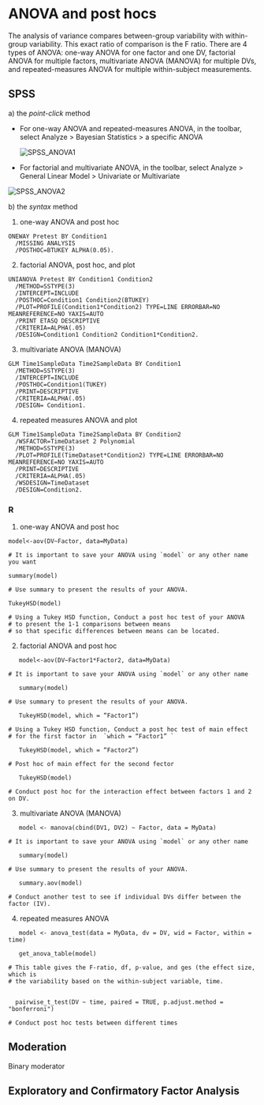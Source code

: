 # ANOVA and post hocs

The analysis of variance compares between-group variability with within-group variability. This exact ratio of comparison is the F ratio. There are 4 types of ANOVA: one-way ANOVA for one factor and one DV, factorial ANOVA for multiple factors, multivariate ANOVA (MANOVA) for multiple DVs, and repeated-measures ANOVA for multiple within-subject measurements.


## SPSS
a) the *point-click* method

- For one-way ANOVA and repeated-measures ANOVA, in the toolbar, select Analyze > Bayesian Statistics > a specific ANOVA
  
  ![SPSS_ANOVA1](https://github.com/petrayang2002/InterStatHub/assets/155834271/323aadab-f63f-4324-a05b-bd25a8f3ac9a)

  
- For factorial and multivariate ANOVA, in the toolbar, select Analyze > General Linear Model > Univariate or Multivariate
  
![SPSS_ANOVA2](https://github.com/petrayang2002/InterStatHub/assets/155834271/5b7f88b3-f906-491e-b2cb-9bdcfff7aa49)



b) the *syntax* method

1. one-way ANOVA and post hoc
```
ONEWAY Pretest BY Condition1
  /MISSING ANALYSIS
  /POSTHOC=BTUKEY ALPHA(0.05).
```

2. factorial ANOVA, post hoc, and plot
```
UNIANOVA Pretest BY Condition1 Condition2
  /METHOD=SSTYPE(3)
  /INTERCEPT=INCLUDE
  /POSTHOC=Condition1 Condition2(BTUKEY) 
  /PLOT=PROFILE(Condition1*Condition2) TYPE=LINE ERRORBAR=NO MEANREFERENCE=NO YAXIS=AUTO
  /PRINT ETASQ DESCRIPTIVE
  /CRITERIA=ALPHA(.05)
  /DESIGN=Condition1 Condition2 Condition1*Condition2.
```

3. multivariate ANOVA (MANOVA)
```
GLM Time1SampleData Time2SampleData BY Condition1
  /METHOD=SSTYPE(3)
  /INTERCEPT=INCLUDE
  /POSTHOC=Condition1(TUKEY) 
  /PRINT=DESCRIPTIVE
  /CRITERIA=ALPHA(.05)
  /DESIGN= Condition1.
```

4. repeated measures ANOVA and plot
```
GLM Time1SampleData Time2SampleData BY Condition2
  /WSFACTOR=TimeDataset 2 Polynomial 
  /METHOD=SSTYPE(3)
  /PLOT=PROFILE(TimeDataset*Condition2) TYPE=LINE ERRORBAR=NO MEANREFERENCE=NO YAXIS=AUTO
  /PRINT=DESCRIPTIVE 
  /CRITERIA=ALPHA(.05)
  /WSDESIGN=TimeDataset 
  /DESIGN=Condition2.
```


### R

1. one-way ANOVA and post hoc
```
model<-aov(DV~Factor, data=MyData)

# It is important to save your ANOVA using `model` or any other name you want

summary(model)

# Use summary to present the results of your ANOVA.

TukeyHSD(model)

# Using a Tukey HSD function, Conduct a post hoc test of your ANOVA
# to present the 1-1 comparisons between means
# so that specific differences between means can be located.
```


2. factorial ANOVA and post hoc
```
   model<-aov(DV~Factor1*Factor2, data=MyData)

# It is important to save your ANOVA using `model` or any other name

   summary(model)

# Use summary to present the results of your ANOVA.

   TukeyHSD(model, which = “Factor1”)

# Using a Tukey HSD function, Conduct a post hoc test of main effect
# for the first factor in  `which = “Factor1” `

   TukeyHSD(model, which = “Factor2”)

# Post hoc of main effect for the second fector

   TukeyHSD(model)

# Conduct post hoc for the interaction effect between factors 1 and 2 on DV.
```



3. multivariate ANOVA (MANOVA)
```
   model <- manova(cbind(DV1, DV2) ~ Factor, data = MyData)

# It is important to save your ANOVA using `model` or any other name

   summary(model)

# Use summary to present the results of your ANOVA.

   summary.aov(model)

# Conduct another test to see if individual DVs differ between the factor (IV).
```


4. repeated measures ANOVA
``` 
   model <- anova_test(data = MyData, dv = DV, wid = Factor, within = time)

   get_anova_table(model)

# This table gives the F-ratio, df, p-value, and ges (the effect size, which is
# the variability based on the within-subject variable, time.

  
  pairwise_t_test(DV ~ time, paired = TRUE, p.adjust.method = "bonferroni")

# Conduct post hoc tests between different times
```


## Moderation

Binary moderator


## Exploratory and Confirmatory Factor Analysis
